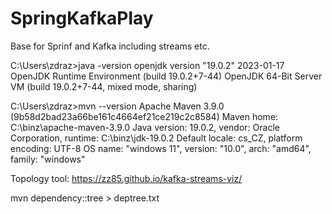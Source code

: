 # SpringKafkaPlay
Base for Sprinf and Kafka including streams etc.

C:\Users\zdraz>java -version
openjdk version "19.0.2" 2023-01-17
OpenJDK Runtime Environment (build 19.0.2+7-44)
OpenJDK 64-Bit Server VM (build 19.0.2+7-44, mixed mode, sharing)

C:\Users\zdraz>mvn --version
Apache Maven 3.9.0 (9b58d2bad23a66be161c4664ef21ce219c2c8584)
Maven home: C:\binz\apache-maven-3.9.0
Java version: 19.0.2, vendor: Oracle Corporation, runtime: C:\binz\jdk-19.0.2
Default locale: cs_CZ, platform encoding: UTF-8
OS name: "windows 11", version: "10.0", arch: "amd64", family: "windows"


Topology tool:
https://zz85.github.io/kafka-streams-viz/

mvn dependency::tree > deptree.txt

